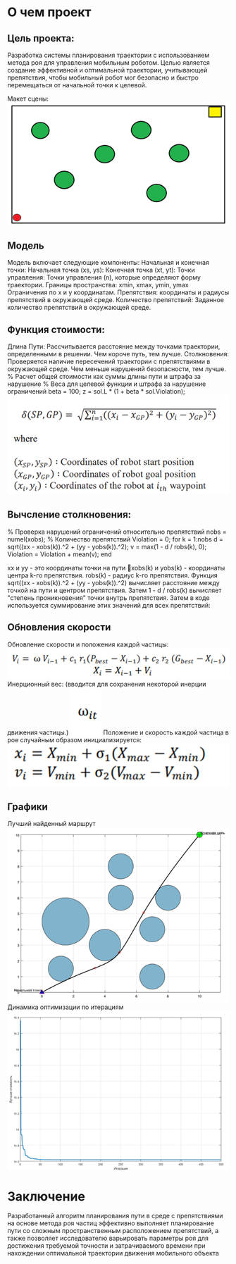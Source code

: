 # О чем проект

## Цель проекта:

Разработка системы планирования траектории с использованием метода роя для управления мобильным роботом. 
Целью является создание эффективной и оптимальной траектории, учитывающей препятствия, чтобы мобильный робот мог безопасно и быстро перемещаться от начальной точки к целевой.

Макет сцены:
![Alt text](image.png)

## Модель
Модель включает следующие компоненты:
Начальная и конечная точки:
Начальная точка (xs, ys): 
Конечная точка (xt, yt): 
Точки управления: Точки управления (n), которые определяют форму траектории.
Границы пространства: xmin, xmax, ymin, ymax Ограничения по x и y координатам.
Препятствия: координаты и радиусы препятствий в окружающей среде.
Количество препятствий:
Заданное количество препятствий в окружающей среде.

## Функция стоимости:

Длина Пути:
Рассчитывается расстояние между точками траектории, определенными в решении. Чем короче путь, тем лучше.
Столкновения:
Проверяется наличие пересечений траектории с препятствиями в окружающей среде. Чем меньше нарушений безопасности, тем лучше.
% Расчет общей стоимости как суммы длины пути и штрафа за нарушение
% Веса для целевой функции и штрафа за нарушение ограничений
beta = 100; 
z = sol.L * (1 + beta * sol.Violation);
![Alt text](image-1.png)

## Вычсление столкновения:

% Проверка нарушений ограничений относительно препятствий
nobs = numel(xobs); % Количество препятствий
Violation = 0;
for k = 1:nobs
d = sqrt((xx - xobs(k)).^2 + (yy - yobs(k)).^2);
v = max(1 - d / robs(k), 0);
Violation = Violation + mean(v);
end

xx и yy - это координаты точки на пути xobs(k) и yobs(k) - координаты центра k-го препятствия.
robs(k) - радиус k-го препятствия.
Функция sqrt((xx - xobs(k)).^2 + (yy - yobs(k)).^2) вычисляет расстояние между точкой на пути и центром препятствия.
Затем 1 - d / robs(k) вычисляет "степень проникновения" точки внутрь препятствия. 
Затем в коде используется суммирование этих значений для всех препятствий:
## Обновления скорости

Обновление скорости и положения каждой частицы:
![Alt text](image-2.png)
Инерционный вес: (вводится для сохранения некоторой инерции движения частицы.)
![Alt text](image-3.png)
Положение и скорость каждой частица в рое случайным образом инициализируется:
![Alt text](image-4.png)

## Графики
Лучший найденный маршрут
![Alt text](image-5.png)
Динамика оптимизации по итерациям
![Alt text](image-6.png)

# Заключение
Разработанный алгоритм планирования пути в среде с препятствиями на основе метода роя частиц эффективно выполняет планирование пути со сложным пространственным расположением препятствий, а также позволяет исследователю варьировать параметры роя для достижения требуемой точности и затрачиваемого времени при нахождении оптимальной траектории движения мобильного объекта
